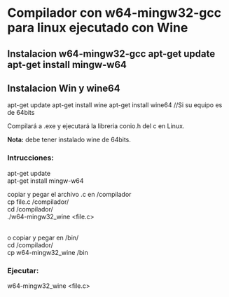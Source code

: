<h1>Compilador con w64-mingw32-gcc para linux ejecutado con Wine</h1>
<h2>Instalacion w64-mingw32-gcc</2>
apt-get update<br>
apt-get install mingw-w64<br>

<h2>Instalacion Win y wine64</h2>
apt-get update
apt-get install wine
apt-get install wine64 //Si su equipo es de 64bits

Compilará a .exe y ejecutará la libreria conio.h del c en Linux.

<strong>Nota:</strong> debe tener instalado wine de 64bits.

<h3>Intrucciones:</h3>

apt-get update<br>
apt-get install mingw-w64<br>

copiar y pegar el archivo .c en /compilador<br>
cp file.c /compilador/<br>
cd /compilador/<br>
./w64-mingw32_wine &#60;file.c&#62;<br><br>

o copiar y pegar en /bin/<br>
cd /compilador/<br>
cp w64-mingw32_wine /bin

<h3>Ejecutar:</h3>
w64-mingw32_wine &#60;file.c&#62;
